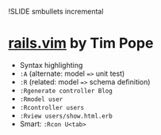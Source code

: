 !SLIDE smbullets incremental
# [rails.vim](https://github.com/tpope/vim-rails) by Tim Pope

* Syntax highlighting
* `:A` (alternate: model `=>` unit test)
* `:R` (related: model `=>` schema definition)
* `:Rgenerate controller Blog`
* `:Rmodel user`
* `:Rcontroller users`
* `:Rview users/show.html.erb`
* Smart: `:Rcon U<tab>`
